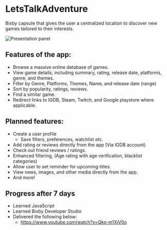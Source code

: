 # LetsTalkAdventure
Bixby capsule that gives the user a centralized location to discover new games tailored to their interests.

![Presentation panel](https://cdn.discordapp.com/attachments/567608389622956042/568156044144934927/unknown.png)

## Features of the app:
 * Browse a massive online database of games.
 * View game details, including summary, rating, release date, platforms, genre, and themes.
 * Filter by Genre, Platforms, Themes, Name, and release date (range)
 * Sort by popularity, ratings, reviews.
 * Find a similar game.
 * Redirect links to IGDB, Steam, Twitch, and Google playstore where applicable.
 
## Planned features:
 * Create a user profile
   * Save filters, preferences, watchlist etc.
 * Add rating or reviews directly from the app (Via IGDB account)
 * Check out friend reviews / ratings.
 * Enhanced filtering, (Age rating with age verification, blacklist categories)
 * Allow user to set reminder for upcoming titles.
 * View news, images, and other media directly from the app.
 * And more!


## Progress after 7 days
* Learned JavaScript
* Learned Bixby Developer Studio
* Delivered the following below:
  * https://www.youtube.com/watch?v=Qko-m1XjV0o
  
